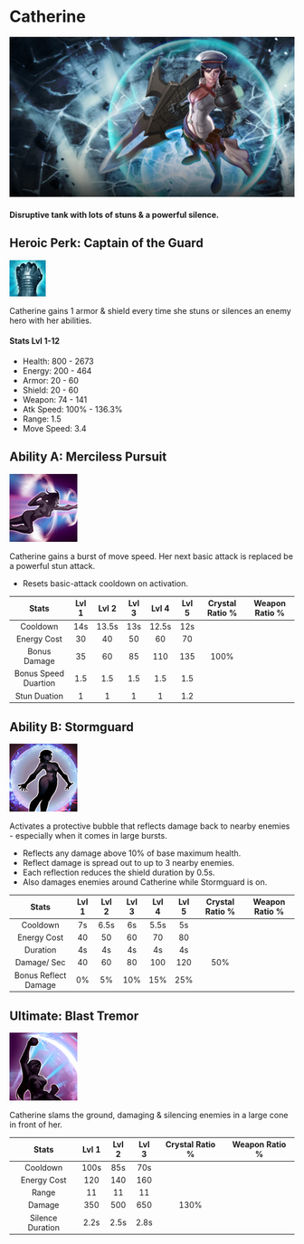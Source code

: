 # Catherine

![](../../.gitbook/assets/image%20%28145%29.png)

#### Disruptive tank with lots of stuns & a powerful silence.

## Heroic Perk: Captain of the Guard

![Captain of the Guard](../../.gitbook/assets/catherine_perk%20%281%29.png)



Catherine gains 1 armor & shield every time she stuns or silences an enemy hero with her abilities.

#### Stats Lvl 1-12

* Health: 800 - 2673
* Energy: 200 - 464
* Armor: 20 - 60
* Shield: 20 - 60
* Weapon: 74 - 141
* Atk Speed: 100% - 136.3%
* Range: 1.5
* Move Speed: 3.4

## Ability A: Merciless Pursuit

![Merciless Pursuit](../../.gitbook/assets/image%20%28250%29.png)

Catherine gains a burst of move speed. Her next basic attack is replaced be a powerful stun attack.

* Resets basic-attack cooldown on activation.

| Stats | Lvl 1 | Lvl 2 | Lvl 3 | Lvl 4 | Lvl 5 | Crystal      Ratio % | Weapon     Ratio % |
| :---: | :---: | :---: | :---: | :---: | :---: | :---: | :---: |
| Cooldown | 14s | 13.5s | 13s | 12.5s | 12s |  |  |
| Energy       Cost | 30 | 40 | 50 | 60 | 70 |  |  |
| Bonus        Damage | 35 | 60 | 85 | 110 | 135 | 100% |  |
| Bonus        Speed       Duartion | 1.5 | 1.5 | 1.5 | 1.5 | 1.5 |  |  |
| Stun           Duation | 1 | 1 | 1 | 1 | 1.2 |  |  |

## Ability B: Stormguard

![Stormguard](../../.gitbook/assets/image%20%28339%29.png)

Activates a protective bubble that reflects damage back to nearby enemies - especially when it comes in large bursts.

* Reflects any damage above 10% of base maximum health.
* Reflect damage is spread out to up to 3 nearby enemies.
* Each reflection reduces the shield duration by 0.5s.
* Also damages enemies around Catherine while Stormguard is on.

| Stats | Lvl 1 | Lvl 2 | Lvl 3 | Lvl 4 | Lvl 5 | Crystal      Ratio % | Weapon     Ratio % |
| :---: | :---: | :---: | :---: | :---: | :---: | :---: | :---: |
| Cooldown | 7s | 6.5s | 6s | 5.5s | 5s |  |  |
| Energy       Cost | 40 | 50 | 60 | 70 | 80 |  |  |
| Duration | 4s | 4s | 4s | 4s | 4s |  |  |
| Damage/   Sec | 40 | 60 | 80 | 100 | 120 | 50% |  |
| Bonus        Reflect      Damage | 0% | 5% | 10% | 15% | 25% |  |  |

## Ultimate: Blast Tremor

![Blast Tremor](../../.gitbook/assets/image%20%28155%29.png)

Catherine slams the ground, damaging & silencing enemies in a large cone in front of her.

| Stats | Lvl 1 | Lvl 2 | Lvl 3 | Crystal Ratio % | Weapon Ratio % |
| :---: | :---: | :---: | :---: | :---: | :---: |
| Cooldown | 100s | 85s | 70s |  |  |
| Energy Cost | 120 | 140 | 160 |  |  |
| Range | 11 | 11 | 11 |  |  |
| Damage | 350 | 500 | 650 | 130% |  |
| Silence Duration | 2.2s | 2.5s | 2.8s |  |  |

